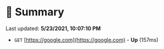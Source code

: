 # 📖 Summary
Last updated: **5/23/2021, 10:07:10 PM**

- `GET` [https://google.com](https://google.com) - **Up** (157ms)
